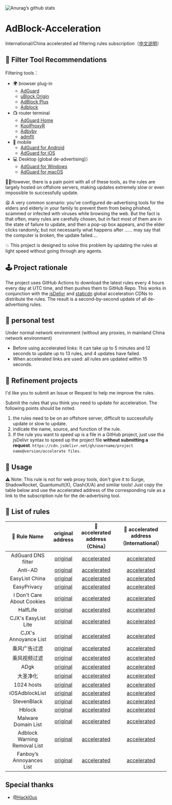 ![Anurag’s github stats](https://github-readme-stats.vercel.app/api?username=Silentely&show_icons=true&theme=merko)

# AdBlock-Acceleration

International/China accelerated ad filtering rules subscription（[中文说明](https://github.com/Silentely/AdBlock-Acceleration/blob/master/README_CN.md)）

## 🔖 Filter Tool Recommendations 

Filtering tools：
* 🌍 browser plug-in
  * [AdGuard](https://adguard.com)
  * [uBlock Origin](https://github.com/gorhill/uBlock)
  * [AdBlock Plus](https://adblockplus.org)
  * [Adblock](https://getadblock.com)
* 📺 router terminal
  * [AdGuard Home](https://adguard.com/zh_cn/adguard-home/overview.html)
  * [KoolProxyR](https://github.com/user1121114685/koolproxyR)
  * [Adbyby](http://www.adbyby.com/)
  * [admflt](http://www.admflt.com)
* 📱 mobile 
  * [AdGuard for Android](https://adguard.com/zh_cn/adguard-android/overview.html)
  * [AdGuard for iOS](https://adguard.com/zh_cn/adguard-ios/overview.html)
* 💻 Desktop (global de-advertising)）
  * [AdGuard for Windows](https://adguard.com/zh_cn/adguard-windows/overview.html)
  * [AdGuard for macOS](https://adguard.com/zh_cn/adguard-mac/overview.html)
  
🙅‍♂️However, there is a pain point with all of these tools, as the rules are largely hosted on offshore servers, making updates extremely slow or even impossible to successfully update.

😫 A very common scenario: you've configured de-advertising tools for the elders and elderly in your family to prevent them from being phished, scammed or infected with viruses while browsing the web. But the fact is that often, many rules are carefully chosen, but in fact most of them are in the state of failure to update, and then a pop-up box appears, and the elder clicks randomly, but not necessarily what happens after ...... may say that the computer is broken, the update failed....

💥 This project is designed to solve this problem by updating the rules at light speed without going through any agents.

## 🕹 Project rationale
The project uses GitHub Actions to download the latest rules every 4 hours every day at UTC time, and then pushes them to GitHub Repo.
This works in conjunction with the [jsDelivr](https://www.jsdelivr.com) and [staticdn](https://raw.staticdn.net) global acceleration CDNs to distribute the rules.
The result is a second-by-second update of all de-advertising rules.

## 🧪 personal test
Under normal network environment (without any proxies, in mainland China network environment)
* Before using accelerated links: It can take up to 5 minutes and 12 seconds to update up to 13 rules, and 4 updates have failed.
* When accelerated links are used: all rules are updated within 15 seconds.

## 🚛 Refinement projects
I'd like you to submit an Issue or Request to help me improve the rules.

Submit the rules that you think you need to update for acceleration. The following points should be noted.

1. the rules need to be on an offshore server, difficult to successfully update or slow to update.
2. indicate the name, source, and function of the rule.
3. If the rule you want to speed up is a file in a GitHub project, just use the jsDelivr syntax to speed up the project file **without submitting a request**.
`https://cdn.jsdelivr.net/gh/username/project name@version/accelerate files`.

## 🍔 Usage
⚠️ Note: This rule is not for web proxy tools, don't give it to Surge, ShadowRocket, Quantumult(X), Clash(X/A) and similar tools!
Just copy the table below and use the accelerated address of the corresponding rule as a link to the subscription rule for the de-advertising tool.

## 📃 List of rules

|  🥑 Rule Name   |    original address  | 🚀 accelerated address（China） | 🚀 accelerated address（International）  |
|  :----:  | :----:  | :----:  | :----:  |
| AdGuard DNS filter | [original](https://adguardteam.github.io/AdGuardSDNSFilter/Filters/filter.txt) | [accelerated](https://raw.staticdn.net/Silentely/AdBlock-Acceleration/master/AdGuard_Simplified_Domain_Names_Filter.txt) | [accelerated](https://cdn.jsdelivr.net/gh/Silentely/AdBlock-Acceleration/AdGuard_Simplified_Domain_Names_Filter.txt) |
| Anti-AD | [original](https://anti-ad.net/easylist.txt) | [accelerated](https://raw.staticdn.net/Silentely/AdBlock-Acceleration/master/Anti_AD_Easylist.txt) | [accelerated](https://cdn.jsdelivr.net/gh/Silentely/AdBlock-Acceleration/Anti_AD_Easylist.txt) |
| EasyList China | [original](https://easylist-downloads.adblockplus.org/easylistchina.txt) | [accelerated](https://raw.staticdn.net/Silentely/AdBlock-Acceleration/master/EasyList_China.txt) | [accelerated](https://cdn.jsdelivr.net/gh/Silentely/AdBlock-Acceleration/EasyList_China.txt) |
| EasyPrivacy | [original](https://easylist-downloads.adblockplus.org/easyprivacy.txt) | [accelerated](https://raw.staticdn.net/Silentely/AdBlock-Acceleration/master/EasyPrivacy.txt) | [accelerated](https://cdn.jsdelivr.net/gh/Silentely/AdBlock-Acceleration/EasyPrivacy.txt) |
| I Don't Care About Cookies | [original](https://www.i-dont-care-about-cookies.eu/abp) | [accelerated](https://raw.staticdn.net/Silentely/AdBlock-Acceleration/master/I_dont_care_about_cookies.txt) | [accelerated](https://cdn.jsdelivr.net/gh/Silentely/AdBlock-Acceleration/I_dont_care_about_cookies.txt) |
| HalfLife | [original](https://raw.githubusercontent.com/o0HalfLife0o/list/master/ad.txt) | [accelerated](https://raw.staticdn.net/Silentely/AdBlock-Acceleration/master/HalfLife.txt) | [accelerated](https://cdn.jsdelivr.net/gh/Silentely/AdBlock-Acceleration/HalfLife.txt ) |
| CJX's EasyList Lite | [original](https://raw.githubusercontent.com/cjx82630/cjxlist/master/cjxlist.txt) | [accelerated](https://raw.staticdn.net/Silentely/AdBlock-Acceleration/master/CJX's_EasyList_Lite.txt) | [accelerated](https://cdn.jsdelivr.net/gh/Silentely/AdBlock-Acceleration/CJX's_EasyList_Lite.txt) |
| CJX's Annoyance List | [original](https://raw.githubusercontent.com/cjx82630/cjxlist/master/cjx-annoyance.txt) | [accelerated](https://raw.staticdn.net/Silentely/AdBlock-Acceleration/master/CJX's_Annoyance_List.txt) | [accelerated](https://cdn.jsdelivr.net/gh/Silentely/AdBlock-Acceleration/CJX's_Annoyance_List.txt) |
| 乘风广告过滤 | [original](https://gitee.com/xinggsf/Adblock-Rule/raw/master/rule.txt) | [accelerated](https://raw.staticdn.net/Silentely/AdBlock-Acceleration/master/Xinggsf_rule.txt) | [accelerated](https://cdn.jsdelivr.net/gh/Silentely/AdBlock-Acceleration/Xinggsf_rule.txt) |
| 乘风视频过滤 | [original](https://gitee.com/xinggsf/Adblock-Rule/raw/master/mv.txt) | [accelerated](https://raw.staticdn.net/Silentely/AdBlock-Acceleration/master/Xinggsf_mv.txt) | [accelerated](https://cdn.jsdelivr.net/gh/Silentely/AdBlock-Acceleration/Xinggsf_mv.txt) |
| ADgk | [original](https://gitee.com/banbendalao/adguard/raw/master/ADgk.txt) | [accelerated](https://raw.staticdn.net/Silentely/AdBlock-Acceleration/master/ADgk.txt) | [accelerated](https://cdn.jsdelivr.net/gh/Silentely/AdBlock-Acceleration/ADgk.txt) |
| 大圣净化 | [original](https://raw.githubusercontent.com/jdlingyu/ad-wars/master/hosts) | [accelerated](https://raw.staticdn.net/Silentely/AdBlock-Acceleration/master/ds_hosts.txt) | [accelerated](https://cdn.jsdelivr.net/gh/Silentely/AdBlock-Acceleration/ds_hosts.txt) |
| 1024 hosts | [original](https://raw.githubusercontent.com/Goooler/1024_hosts/master/hosts) | [accelerated](https://raw.staticdn.net/Silentely/AdBlock-Acceleration/master/1024_hosts.txt) | [accelerated](https://cdn.jsdelivr.net/gh/Silentely/AdBlock-Acceleration/1024_hosts.txt) |
| iOSAdblockList | [original](https://raw.githubusercontent.com/BlackJack8/iOSAdblockList/master/iPv4Hosts.txt) | [accelerated](https://raw.staticdn.net/Silentely/AdBlock-Acceleration/master/iPv4_hosts.txt) | [accelerated](https://cdn.jsdelivr.net/gh/Silentely/AdBlock-Acceleration/iPv4_hosts.txt) |
| StevenBlack | [original](https://raw.githubusercontent.com/StevenBlack/hosts/master/hosts) | [accelerated](https://raw.staticdn.net/Silentely/AdBlock-Acceleration/master/Steven_hosts) | [accelerated](https://cdn.jsdelivr.net/gh/Silentely/AdBlock-Acceleration/Steven_hosts) |
| Hblock | [original](https://hblock.molinero.dev/hosts) | [accelerated](https://raw.staticdn.net/Silentely/AdBlock-Acceleration/master/Hblock_hosts) | [accelerated](https://cdn.jsdelivr.net/gh/Silentely/AdBlock-Acceleration/Hblock_hosts) |
| Malware Domain List | [original](https://www.malwaredomainlist.com/hostslist/hosts.txt) | [accelerated](https://raw.staticdn.net/Silentely/AdBlock-Acceleration/master/Malware_host.txt) | [accelerated](https://cdn.jsdelivr.net/gh/Silentely/AdBlock-Acceleration/Malware_hosts.txt) |
| Adblock Warning Removal List | [original](https://easylist-downloads.adblockplus.org/antiadblockfilters.txt) | [accelerated](https://raw.staticdn.net/Silentely/AdBlock-Acceleration/master/antiadblockfilters.txt) | [accelerated](https://cdn.jsdelivr.net/gh/Silentely/AdBlock-Acceleration/antiadblockfilters.txt) |
| Fanboy’s Annoyances List | [original](https://easylist-downloads.adblockplus.org/fanboy-annoyance.txt) | [accelerated](https://raw.staticdn.net/Silentely/AdBlock-Acceleration/master/fanboy-annoyance.txt) | [accelerated](https://cdn.jsdelivr.net/gh/Silentely/AdBlock-Acceleration/fanboy-annoyance.txt) |


##    Special thanks

* [@Hackl0us](https://github.com/Hackl0us)






